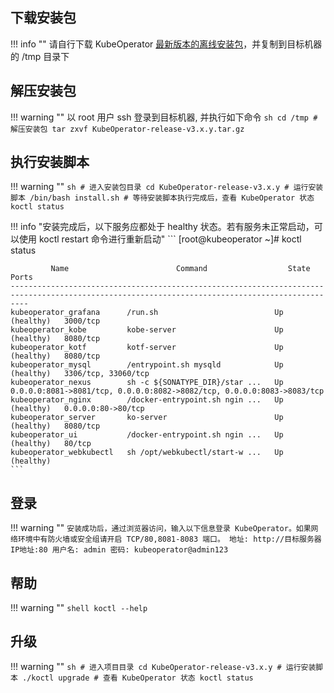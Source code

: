 
## 下载安装包

!!! info ""
    请自行下载 KubeOperator [最新版本的离线安装包](https://github.com/KubeOperator/KubeOperator/releases)，并复制到目标机器的 /tmp 目录下

## 解压安装包

!!! warning ""
    以 root 用户 ssh 登录到目标机器, 并执行如下命令
    ```sh
    cd /tmp
    # 解压安装包
    tar zxvf KubeOperator-release-v3.x.y.tar.gz
    ```

## 执行安装脚本

!!! warning ""
    ```sh
    # 进入安装包目录
    cd KubeOperator-release-v3.x.y
    # 运行安装脚本
    /bin/bash install.sh
    # 等待安装脚本执行完成后，查看 KubeOperator 状态
    koctl status
    ```

!!! info "安装完成后，以下服务应都处于 healthy 状态。若有服务未正常启动，可以使用 koctl restart 命令进行重新启动"
    ```
    [root@kubeoperator ~]# koctl status

             Name                        Command                  State                                       Ports
    ------------------------------------------------------------------------------------------------------------------------------------------------
    kubeoperator_grafana      /run.sh                          Up (healthy)   3000/tcp
    kubeoperator_kobe         kobe-server                      Up (healthy)   8080/tcp
    kubeoperator_kotf         kotf-server                      Up (healthy)   8080/tcp
    kubeoperator_mysql        /entrypoint.sh mysqld            Up (healthy)   3306/tcp, 33060/tcp
    kubeoperator_nexus        sh -c ${SONATYPE_DIR}/star ...   Up             0.0.0.0:8081->8081/tcp, 0.0.0.0:8082->8082/tcp, 0.0.0.0:8083->8083/tcp
    kubeoperator_nginx        /docker-entrypoint.sh ngin ...   Up (healthy)   0.0.0.0:80->80/tcp
    kubeoperator_server       ko-server                        Up (healthy)   8080/tcp
    kubeoperator_ui           /docker-entrypoint.sh ngin ...   Up (healthy)   80/tcp
    kubeoperator_webkubectl   sh /opt/webkubectl/start-w ...   Up (healthy)
    ```

## 登录

!!! warning ""
    ```
    安装成功后，通过浏览器访问，输入以下信息登录 KubeOperator。如果网络环境中有防火墙或安全组请开启 TCP/80,8081-8083 端口。
    地址: http://目标服务器IP地址:80
    用户名: admin
    密码: kubeoperator@admin123
    ```

## 帮助

!!! warning ""
    ```shell
    koctl --help
    ```

## 升级

!!! warning ""
    ```sh
    # 进入项目目录
    cd KubeOperator-release-v3.x.y
    # 运行安装脚本
    ./koctl upgrade
    # 查看 KubeOperator 状态
    koctl status
    ```